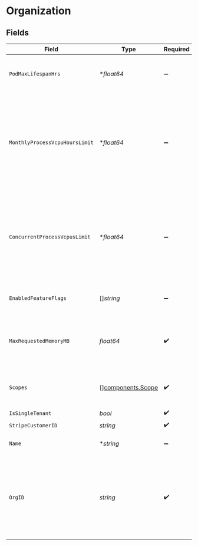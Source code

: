 # Organization


## Fields

| Field                                                                                                                             | Type                                                                                                                              | Required                                                                                                                          | Description                                                                                                                       | Example                                                                                                                           |
| --------------------------------------------------------------------------------------------------------------------------------- | --------------------------------------------------------------------------------------------------------------------------------- | --------------------------------------------------------------------------------------------------------------------------------- | --------------------------------------------------------------------------------------------------------------------------------- | --------------------------------------------------------------------------------------------------------------------------------- |
| `PodMaxLifespanHrs`                                                                                                               | **float64*                                                                                                                        | :heavy_minus_sign:                                                                                                                | The maximum lifespan in hours of a pod.                                                                                           |                                                                                                                                   |
| `MonthlyProcessVcpuHoursLimit`                                                                                                    | **float64*                                                                                                                        | :heavy_minus_sign:                                                                                                                | The maximum number of monthly process vcpu hours that can be run by the organization<br/>If undefined, the organization has no limit. |                                                                                                                                   |
| `ConcurrentProcessVcpusLimit`                                                                                                     | **float64*                                                                                                                        | :heavy_minus_sign:                                                                                                                | The maximum number of concurrent processes that can be run by the organization<br/>If undefined, the organization has no limit.   |                                                                                                                                   |
| `EnabledFeatureFlags`                                                                                                             | []*string*                                                                                                                        | :heavy_minus_sign:                                                                                                                | The features enabled for this org and user.                                                                                       |                                                                                                                                   |
| `MaxRequestedMemoryMB`                                                                                                            | *float64*                                                                                                                         | :heavy_check_mark:                                                                                                                | The maximum memory in MB that can be used by any process in this org.                                                             |                                                                                                                                   |
| `Scopes`                                                                                                                          | [][components.Scope](../../models/components/scope.md)                                                                            | :heavy_check_mark:                                                                                                                | The scopes the user who loaded this has on this org.                                                                              |                                                                                                                                   |
| `IsSingleTenant`                                                                                                                  | *bool*                                                                                                                            | :heavy_check_mark:                                                                                                                | N/A                                                                                                                               |                                                                                                                                   |
| `StripeCustomerID`                                                                                                                | *string*                                                                                                                          | :heavy_check_mark:                                                                                                                | N/A                                                                                                                               |                                                                                                                                   |
| `Name`                                                                                                                            | **string*                                                                                                                         | :heavy_minus_sign:                                                                                                                | The name of an organization.                                                                                                      |                                                                                                                                   |
| `OrgID`                                                                                                                           | *string*                                                                                                                          | :heavy_check_mark:                                                                                                                | System generated unique identifier for an organization. Not guaranteed to have a specific format.                                 | org-6f706e83-0ec1-437a-9a46-7d4281eb2f39                                                                                          |